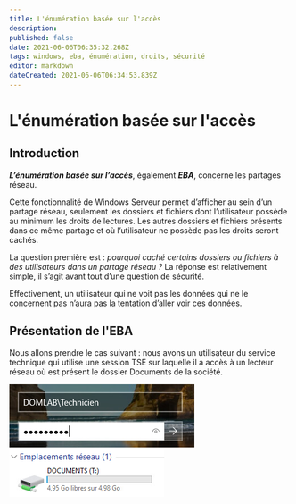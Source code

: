 ```yaml
---
title: L'énumération basée sur l'accès
description: 
published: false
date: 2021-06-06T06:35:32.268Z
tags: windows, eba, énumération, droits, sécurité
editor: markdown
dateCreated: 2021-06-06T06:34:53.839Z
---
```



# L'énumération basée sur l'accès

## Introduction

***L’énumération basée sur l’accès***, également ***EBA***, concerne les partages réseau.

Cette fonctionnalité de Windows Serveur permet d’afficher au sein d’un partage réseau, seulement les dossiers et fichiers dont l’utilisateur possède au minimum les droits de lectures. Les autres dossiers et fichiers présents dans ce même partage et où l’utilisateur ne possède pas les droits seront cachés.

La question première est : *pourquoi caché certains dossiers ou fichiers à des utilisateurs dans un partage réseau ?*
La réponse est relativement simple, il s’agit avant tout d’une question de sécurité.

Effectivement, un utilisateur qui ne voit pas les données qui ne le concernent pas n’aura pas la tentation d’aller voir ces données.

## Présentation de l'EBA

Nous allons prendre le cas suivant : nous avons un utilisateur du service technique qui utilise une session TSE sur laquelle il a accès à un lecteur réseau où est présent le dossier Documents de la société.

![2020-12-07_14h43_13.png](/images/2020-12-07_14h43_13.png) ![2020-12-07_14h44_04.png](/images/2020-12-07_14h44_04.png)